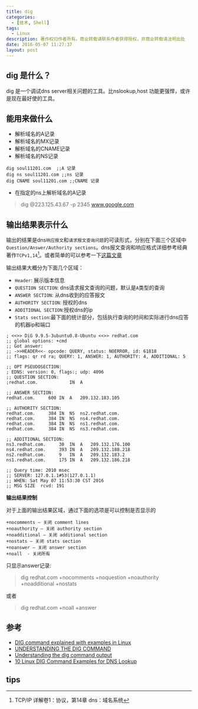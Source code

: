 ```yaml
---
title: dig
categories:
  - [技术, Shell]
tags:
  - Linux
description: 著作权归作者所有。商业转载请联系作者获得授权，非商业转载请注明出处
date: 2016-05-07 11:27:37
layout: post
---
```


<!-- 
>1. dig 是什么？
>1. 能用来做什么
>1. 输出结果表示什么 

-->



## dig 是什么？

dig 是一个调试dns server相关问题的工具。比nslookup,host 功能更强悍，或许是现在最好使的工具。

## 能用来做什么

- 解析域名的A记录
- 解析域名的MX记录
- 解析域名的CNAME记录
- 解析域名的NS记录

```shell
dig soul11201.com  ;;A 记录
dig ns soul11201.com ;;ns 记录
dig CNAME soul11201.com ;;CNAME 记录
```

- 在指定的ns上解析域名的A记录
 
>  dig @223.125.43.67 -p 2345 www.google.com


## 输出结果表示什么

输出的结果是dns`响应报文`和`请求报文查询问题`的可读形式，分别在下面三个区域中
`Question/Answer/Authority sections`。dns报文查询和响应格式详细参考经典著作`TCPv1,14`[^tip-tcp]。或者简单的可以参考一下[这篇文章](http://www.cnblogs.com/feng-qi/archive/2013/05/05/DNS_packet_analysis.html)

输出结果大概分为下面几个区域：

- `Header`: 展示版本信息
- `QUESTION SECTION`: dns请求报文查询的问题，默认是`A`类型的查询
- `ANSWER SECTION`: 从dns收到的应答报文
- `AUTHORITY SECTION`: 授权的dns
- `ADDITIONAL SECTION`:授权dns的ip
- `Stats section`:最下面的统计部分，包括执行查询的时间和实际进行dns应答的机器ip和端口




```dig
; <<>> DiG 9.9.5-3ubuntu0.8-Ubuntu <<>> redhat.com
;; global options: +cmd
;; Got answer:
;; ->>HEADER<<- opcode: QUERY, status: NOERROR, id: 61818
;; flags: qr rd ra; QUERY: 1, ANSWER: 1, AUTHORITY: 4, ADDITIONAL: 5

;; OPT PSEUDOSECTION:
; EDNS: version: 0, flags:; udp: 4096
;; QUESTION SECTION:
;redhat.com.            IN  A

;; ANSWER SECTION:
redhat.com.     600 IN  A   209.132.183.105

;; AUTHORITY SECTION:
redhat.com.     384 IN  NS  ns2.redhat.com.
redhat.com.     384 IN  NS  ns4.redhat.com.
redhat.com.     384 IN  NS  ns1.redhat.com.
redhat.com.     384 IN  NS  ns3.redhat.com.

;; ADDITIONAL SECTION:
ns3.redhat.com.     30  IN  A   209.132.176.100
ns4.redhat.com.     393 IN  A   209.132.188.218
ns2.redhat.com.     9   IN  A   209.132.183.2
ns1.redhat.com.     175 IN  A   209.132.186.218

;; Query time: 2010 msec
;; SERVER: 127.0.1.1#53(127.0.1.1)
;; WHEN: Sat May 07 11:53:30 CST 2016
;; MSG SIZE  rcvd: 191
```



**输出结果控制**

对于上面的输出结果区域，通过下面的选项是可以控制是否显示的


```shell
+nocomments – 关闭 comment lines
+noauthority – 关闭 authority section
+noadditional – 关闭 additional section
+nostats – 关闭 stats section
+noanswer – 关闭 answer section
+noall  - 关闭所有
```

只显示answer记录:

> dig redhat.com +nocomments +noquestion +noauthority +noadditional +nostats

或者

> dig redhat.com +noall +answer


## 参考
 
- [DIG command explained with examples in Linux](http://www.linuxnix.com/surendras-dig-notes/)
- [UNDERSTANDING THE DIG COMMAND](https://mediatemple.net/community/products/grid/204644130/understanding-the-dig-command)
- [Understanding the dig command output](http://www.cyberciti.biz/faq/linux-unix-dig-command-examples-usage-syntax/dig-command-output/)
- [10 Linux DIG Command Examples for DNS Lookup](http://www.thegeekstuff.com/2012/02/dig-command-examples/)

## tips
[^tip-tcp]: TCP/IP 详解卷1：协议，第14章 dns：域名系统
